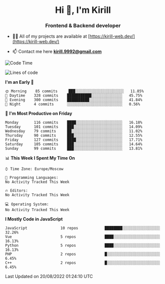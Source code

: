 <h1 align="center">Hi 👋, I'm Kirill</h1>
<h3 align="center">Frontend & Backend developer</h3>

- 👨‍💻 All of my projects are available at [https://kirill-web.dev/](https://kirill-web.dev/)

- 📫 Contact me here **kirill.9992@gmail.com**











<!--START_SECTION:waka-->
![Code Time](http://img.shields.io/badge/Code%20Time-0%20secs-blue)

![Lines of code](https://img.shields.io/badge/From%20Hello%20World%20I%27ve%20Written-525%20Thousand%20lines%20of%20code-blue)

**I'm an Early 🐤** 

```text
🌞 Morning    85 commits     ███░░░░░░░░░░░░░░░░░░░░░░   11.85% 
🌆 Daytime    328 commits    ███████████░░░░░░░░░░░░░░   45.75% 
🌃 Evening    300 commits    ██████████░░░░░░░░░░░░░░░   41.84% 
🌙 Night      4 commits      ░░░░░░░░░░░░░░░░░░░░░░░░░   0.56%

```
📅 **I'm Most Productive on Friday** 

```text
Monday       116 commits    ████░░░░░░░░░░░░░░░░░░░░░   16.18% 
Tuesday      101 commits    ███░░░░░░░░░░░░░░░░░░░░░░   14.09% 
Wednesday    79 commits     ██░░░░░░░░░░░░░░░░░░░░░░░   11.02% 
Thursday     90 commits     ███░░░░░░░░░░░░░░░░░░░░░░   12.55% 
Friday       127 commits    ████░░░░░░░░░░░░░░░░░░░░░   17.71% 
Saturday     105 commits    ███░░░░░░░░░░░░░░░░░░░░░░   14.64% 
Sunday       99 commits     ███░░░░░░░░░░░░░░░░░░░░░░   13.81%

```


📊 **This Week I Spent My Time On** 

```text
⌚︎ Time Zone: Europe/Moscow

💬 Programming Languages: 
No Activity Tracked This Week

🔥 Editors: 
No Activity Tracked This Week

💻 Operating System: 
No Activity Tracked This Week

```

**I Mostly Code in JavaScript** 

```text
JavaScript               10 repos            ████████░░░░░░░░░░░░░░░░░   32.26% 
Vue                      5 repos             ████░░░░░░░░░░░░░░░░░░░░░   16.13% 
Python                   5 repos             ████░░░░░░░░░░░░░░░░░░░░░   16.13% 
PHP                      2 repos             █░░░░░░░░░░░░░░░░░░░░░░░░   6.45% 
C++                      2 repos             █░░░░░░░░░░░░░░░░░░░░░░░░   6.45%

```



 Last Updated on 20/08/2022 01:24:10 UTC
<!--END_SECTION:waka-->
